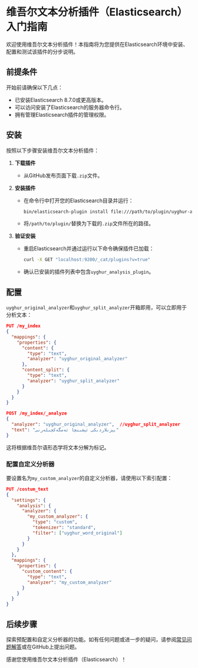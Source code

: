 # 维吾尔文本分析插件（Elasticsearch）入门指南

欢迎使用维吾尔文本分析插件！本指南将为您提供在Elasticsearch环境中安装、配置和测试该插件的分步说明。

## 前提条件

开始前请确保以下几点：
- 已安装Elasticsearch 8.7.0或更高版本。
- 可以访问安装了Elasticsearch的服务器命令行。
- 拥有管理Elasticsearch插件的管理权限。

## 安装

按照以下步骤安装维吾尔文本分析插件：

1. **下载插件**
   - 从GitHub发布页面下载`.zip`文件。

2. **安装插件**
   - 在命令行中打开您的Elasticsearch目录并运行：
     ```bash
     bin/elasticsearch-plugin install file:///path/to/plugin/uyghur-analysis-plugin.zip
     ```
   - 将`/path/to/plugin/`替换为下载的`.zip`文件所在的路径。

3. **验证安装**
   - 重启Elasticsearch并通过运行以下命令确保插件已加载：
     ```bash
     curl -X GET "localhost:9200/_cat/plugins?v=true"
     ```
   - 确认已安装的插件列表中包含`uyghur_analysis_plugin`。

## 配置

`uyghur_original_analyzer`和`uyghur_split_analyzer`开箱即用，可以立即用于分析文本：

```json
PUT /my_index
{
  "mappings": {
    "properties": {
      "content": {
        "type": "text",
        "analyzer": "uyghur_original_analyzer"
      },
      "content_split": {
        "type": "text",
        "analyzer": "uyghur_split_analyzer"
      }
    }
  }
}
```

```json
POST /my_index/_analyze
{
  "analyzer": "uyghur_original_analyzer",  //uyghur_split_analyzer
  "text": "يېزىلاردىكى ئېشىنچا ئەمگەكچىلەرنى"
}
```

这将根据维吾尔语形态学将文本分解为标记。

### 配置自定义分析器

要设置名为`my_custom_analyzer`的自定义分析器，请使用以下索引配置：

```json
PUT /costum_text
{
  "settings": {
    "analysis": {
      "analyzer": {
        "my_custom_analyzer": {
          "type": "custom",
          "tokenizer": "standard",
          "filter": ["uyghur_word_original"]
        }
      }
    }
  },
  "mappings": {
    "properties": {
      "custom_content": {
        "type": "text",
        "analyzer": "my_custom_analyzer"
      }
    }
  }
}
```

## 后续步骤

探索预配置和自定义分析器的功能。如有任何问题或进一步的疑问，请参阅[常见问题解答](faq.md)或在GitHub上提出问题。

感谢您使用维吾尔文本分析插件（Elasticsearch）！


